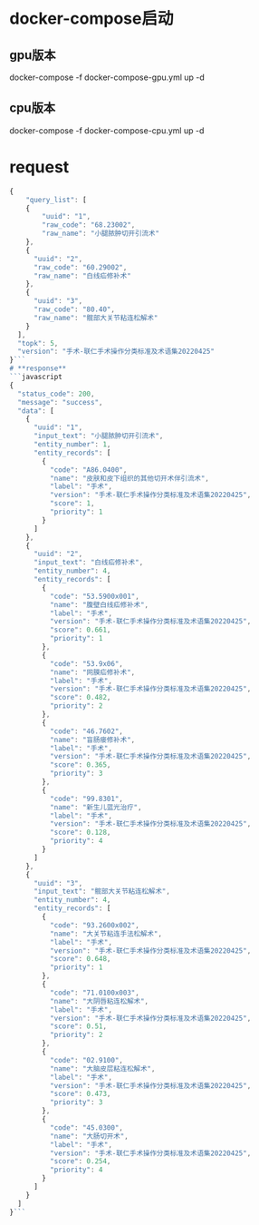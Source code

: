 # **docker-compose启动**
## **gpu版本**
docker-compose -f docker-compose-gpu.yml up -d
## **cpu版本**
docker-compose -f docker-compose-cpu.yml up -d

# **request**
```javascript
{
    "query_list": [
    {
        "uuid": "1",
        "raw_code": "68.23002",
        "raw_name": "小腿脓肿切开引流术"
    },
    {
      "uuid": "2",
      "raw_code": "60.29002",
      "raw_name": "白线疝修补术"
    },
    {
      "uuid": "3",
      "raw_code": "80.40",
      "raw_name": "髋部大关节粘连松解术"
    }
  ],
  "topk": 5,
  "version": "手术-联仁手术操作分类标准及术语集20220425"
}```
# **response**
```javascript
{
  "status_code": 200,
  "message": "success",
  "data": [
    {
      "uuid": "1",
      "input_text": "小腿脓肿切开引流术",
      "entity_number": 1,
      "entity_records": [
        {
          "code": "A86.0400",
          "name": "皮肤和皮下组织的其他切开术伴引流术",
          "label": "手术",
          "version": "手术-联仁手术操作分类标准及术语集20220425",
          "score": 1,
          "priority": 1
        }
      ]
    },
    {
      "uuid": "2",
      "input_text": "白线疝修补术",
      "entity_number": 4,
      "entity_records": [
        {
          "code": "53.5900x001",
          "name": "腹壁白线疝修补术",
          "label": "手术",
          "version": "手术-联仁手术操作分类标准及术语集20220425",
          "score": 0.661,
          "priority": 1
        },
        {
          "code": "53.9x06",
          "name": "网膜疝修补术",
          "label": "手术",
          "version": "手术-联仁手术操作分类标准及术语集20220425",
          "score": 0.482,
          "priority": 2
        },
        {
          "code": "46.7602",
          "name": "盲肠瘘修补术",
          "label": "手术",
          "version": "手术-联仁手术操作分类标准及术语集20220425",
          "score": 0.365,
          "priority": 3
        },
        {
          "code": "99.8301",
          "name": "新生儿蓝光治疗",
          "label": "手术",
          "version": "手术-联仁手术操作分类标准及术语集20220425",
          "score": 0.128,
          "priority": 4
        }
      ]
    },
    {
      "uuid": "3",
      "input_text": "髋部大关节粘连松解术",
      "entity_number": 4,
      "entity_records": [
        {
          "code": "93.2600x002",
          "name": "大关节粘连手法松解术",
          "label": "手术",
          "version": "手术-联仁手术操作分类标准及术语集20220425",
          "score": 0.648,
          "priority": 1
        },
        {
          "code": "71.0100x003",
          "name": "大阴唇粘连松解术",
          "label": "手术",
          "version": "手术-联仁手术操作分类标准及术语集20220425",
          "score": 0.51,
          "priority": 2
        },
        {
          "code": "02.9100",
          "name": "大脑皮层粘连松解术",
          "label": "手术",
          "version": "手术-联仁手术操作分类标准及术语集20220425",
          "score": 0.473,
          "priority": 3
        },
        {
          "code": "45.0300",
          "name": "大肠切开术",
          "label": "手术",
          "version": "手术-联仁手术操作分类标准及术语集20220425",
          "score": 0.254,
          "priority": 4
        }
      ]
    }
  ]
}```




